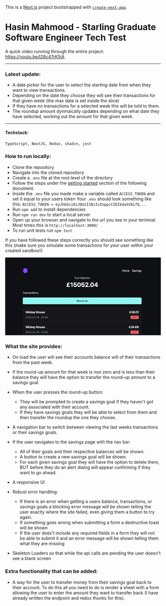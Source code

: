 This is a [Next.js](https://nextjs.org/) project bootstrapped with [`create-next-app`](https://github.com/vercel/next.js/tree/canary/packages/create-next-app).

# Hasin Mahmood - Starling Graduate Software Engineer Tech Test

A quick video running through the entire project: https://youtu.be/I28c47rK5iA

<hr />

### Latest update:

- A date picker for the user to select the starting date from when they want to view transactions.
- Depending on the date they choose they will see their transactions for that given week (the max date is set inside the slice)
- If they have no transactions for a selected week this will be told to them.
- The roundup amount dynmaically updates depending on what date they have selected, working out the amount for that given week.

<hr />

#### Techstack:

`TypeScript, NextJS, Redux, shadcn, jest`

### How to run locally:

- Clone the repository
- Navigate into the cloned repository
- Create a `.env` file at the root level of the directory
- Follow the steps under the [getting started](https://drive.google.com/file/d/14AMzpp3bSCwnXM7OO3hNz5JsmLXa4PP1/view?usp=sharing) section of the following document.
- Inside the `.env` file you made make a variable called `ACCESS_TOKEN` and set it equal to your users token
  Your `.env` should look something like this:
  `ACCESS_TOKEN = eyJhbGciOiJQUzI1NiIsInppcCI6IkdaSVAifQ...`
- Run `npm add` to install dependencies
- Run `npm run dev` to start a local server
- Open up your browser and navigate to the url you see in your terimnal. Most times this is `http://localhost:3000/`
- To run unit tests run `npm test`

If you have followed these steps correctly you should see something like this (make sure you simulate some transactions for your user within your created sandbox!):

![example home page](public/image-1.png)

### What the site provides:

- On load the user will see their accounts balance will of their transactions from the past week.
- If the round-up amount for that week is non zero and is less than their balance they will have the option to transfer the round-up amount to a savings goal.
- When the user presses the round-up button:
  - They will be prompted to create a savings goal if they haven't got any associated with their account.
  - If they have savings goals they will be able to select from them and then transfer the roundup the one they choose.
- A navigation bar to switch between viewing the last weeks transactions or their savings goals.
- If the user navigates to the savings page with the nav bar:

  - All of their goals and their respective balances will be shown.
  - A button to create a new savings goal will be shown.
  - For each given savings goal they will have the option to delete them, BUT before they do an alert dialog will appear confirming if they want to go ahead.

- A responsive UI
- Robust error handling:

  - If there is an error when getting a users balance, transactions, or savings goals a blocking error message will be shown telling the user exactly where the site failed, even giving them a button to try again.
  - If something goes wrong when submitting a form a destructive toast will be shown
  - If the user does't include any required fields in a form they will not be able to submit it and an error message will be shown telling them what they are missing

- Skeleton Loaders so that while the api calls are pending the user doesn't see a blank screen

### Extra functionality that can be added:

- A way for the user to transfer money from their savings goal back to their account. To do this all you need to do is render a sheet with a form allowing the user to enter the amount they want to transfer back (I have already written the endpoint and redux thunks for this).
